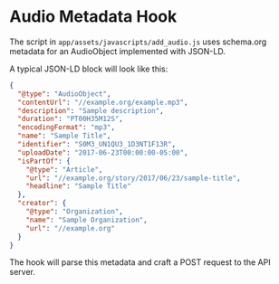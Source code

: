 # Audio Metadata Hook

The script in `app/assets/javascripts/add_audio.js` uses schema.org metadata for an AudioObject implemented with JSON-LD.

A typical JSON-LD block will look like this:

```json
{
  "@type": "AudioObject",
  "contentUrl": "//example.org/example.mp3",
  "description": "Sample description",
  "duration": "PT00H35M12S",
  "encodingFormat": "mp3",
  "name": "Sample Title",
  "identifier": "S0M3_UN1QU3_1D3NT1F13R",
  "uploadDate": "2017-06-23T00:00:00-05:00",
  "isPartOf": {
    "@type": "Article",
    "url": "//example.org/story/2017/06/23/sample-title",
    "headline": "Sample Title"
  },
  "creator": {
    "@type": "Organization",
    "name": "Sample Organization",
    "url": "//example.org"
  }
}
```

The hook will parse this metadata and craft a POST request to the API server.